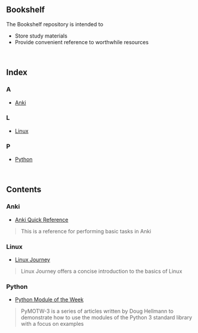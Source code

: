 ## Bookshelf
The Bookshelf repository is intended to
- Store study materials
- Provide convenient reference to worthwhile resources

<br/>
  
## Index
### A
- [Anki](#Anki)
### L
- [Linux](#Linux)
### P
- [Python](#Python)
  
<br/>
  
## Contents
### Anki
- [Anki Quick Reference](https://github.com/ColeBeck/Knowledge-Repository/blob/main/anki/anki_setup.md)
> This is a reference for performing basic tasks in Anki
### Linux
- [Linux Journey](https://linuxjourney.com/)
> Linux Journey offers a concise introduction to the basics of Linux
### Python
- [Python Module of the Week](https://pymotw.com/3/)
> PyMOTW-3 is a series of articles written by Doug Hellmann to demonstrate how to use the modules of the Python 3 standard library with a focus on examples
